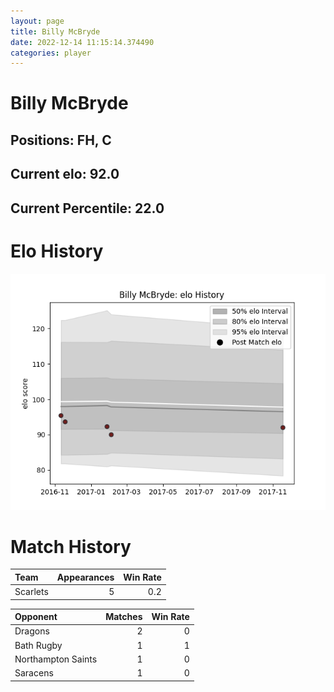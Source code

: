```yaml
---  
layout: page  
title: Billy McBryde  
date: 2022-12-14 11:15:14.374490  
categories: player  
---
```

# Billy McBryde

## Positions: FH, C

## Current elo: 92.0

## Current Percentile: 22.0

# Elo History


![elo history](history_BillyMcBryde.png)
# Match History


| Team     |   Appearances |   Win Rate |
|:---------|--------------:|-----------:|
| Scarlets |             5 |        0.2 |

| Opponent           |   Matches |   Win Rate |
|:-------------------|----------:|-----------:|
| Dragons            |         2 |          0 |
| Bath Rugby         |         1 |          1 |
| Northampton Saints |         1 |          0 |
| Saracens           |         1 |          0 |